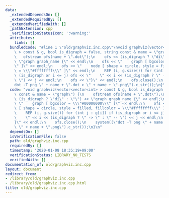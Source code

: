 ```yaml
---
data:
  _extendedDependsOn: []
  _extendedRequiredBy: []
  _extendedVerifiedWith: []
  _pathExtension: cpp
  _verificationStatusIcon: ':warning:'
  attributes:
    links: []
  bundledCode: "#line 1 \"old/graphviz.inc.cpp\"\nvoid graphviz(vector<vector<int>\
    \ > const & g, bool is_digraph = false, string const & name = \"graph\") {\n \
    \   ofstream ofs(name + \".dot\");\n    ofs << (is_digraph ? \"di\" : \"\") <<\
    \ \"graph graph_name {\" << endl;\n    ofs << \"    graph [ bgcolor = \\\"#00000000\\\
    \" ]\" << endl;\n    ofs << \"    node [ shape = circle, style = filled, fillcolor\
    \ = \\\"#ffffffff\\\" ]\" << endl;\n    REP (i, g.size()) for (int j : g[i]) if\
    \ (is_digraph or i <= j) ofs << \"    \" << i << (is_digraph ? \" -> \" : \" --\
    \ \") << j << endl;\n    ofs << \"}\" << endl;\n    ofs.close();\n    system((\"\
    dot -T png \" + name + \".dot > \" + name + \".png\").c_str());\n}\n"
  code: "void graphviz(vector<vector<int> > const & g, bool is_digraph = false, string\
    \ const & name = \"graph\") {\n    ofstream ofs(name + \".dot\");\n    ofs <<\
    \ (is_digraph ? \"di\" : \"\") << \"graph graph_name {\" << endl;\n    ofs <<\
    \ \"    graph [ bgcolor = \\\"#00000000\\\" ]\" << endl;\n    ofs << \"    node\
    \ [ shape = circle, style = filled, fillcolor = \\\"#ffffffff\\\" ]\" << endl;\n\
    \    REP (i, g.size()) for (int j : g[i]) if (is_digraph or i <= j) ofs << \"\
    \    \" << i << (is_digraph ? \" -> \" : \" -- \") << j << endl;\n    ofs << \"\
    }\" << endl;\n    ofs.close();\n    system((\"dot -T png \" + name + \".dot >\
    \ \" + name + \".png\").c_str());\n}\n"
  dependsOn: []
  isVerificationFile: false
  path: old/graphviz.inc.cpp
  requiredBy: []
  timestamp: '2020-01-08 18:35:19+09:00'
  verificationStatus: LIBRARY_NO_TESTS
  verifiedWith: []
documentation_of: old/graphviz.inc.cpp
layout: document
redirect_from:
- /library/old/graphviz.inc.cpp
- /library/old/graphviz.inc.cpp.html
title: old/graphviz.inc.cpp
---
```

